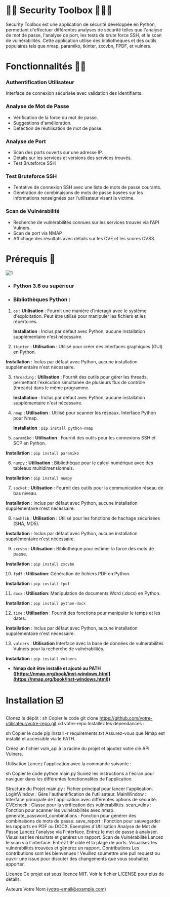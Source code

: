 # 📑📝 Security Toolbox 📄👨‍💻

Security Toolbox est une application de sécurité développée en Python, permettant d'effectuer différentes analyses de sécurité telles que l'analyse de mot de passe, l'analyse de port, les tests de brute force SSH, et le scan de vulnérabilités. Cette application utilise des bibliothèques et des outils populaires tels que nmap, paramiko, tkinter, zxcvbn, FPDF, et vulners.

# Fonctionnalités 👨‍💻


### Authentification Utilisateur

Interface de connexion sécurisée avec validation des identifiants.

### Analyse de Mot de Passe

- Vérification de la force du mot de passe.
- Suggestions d'amélioration.
- Détection de réutilisation de mot de passe.

### Analyse de Port

- Scan des ports ouverts sur une adresse IP.
- Détails sur les services et versions des services trouvés.
- Test Bruteforce SSH

### Test Bruteforce SSH

- Tentative de connexion SSH avec une liste de mots de passe courants.
- Génération de combinaisons de mots de passe basées sur les informations renseignées par l'utilisateur visant la victime.


### Scan de Vulnérabilité

- Recherche de vulnérabilités connues sur les services trouvés via l'API Vulners.
- Scan de port via NMAP
- Affichage des résultats avec détails sur les CVE et les scores CVSS.
  
# Prérequis 📝
![1](https://raw.githubusercontent.com/SP-XD/SP-XD/main/images/dev-working_rounded.gif)
- ### Python 3.6 ou supérieur 
- ### Bibliothèques Python :

1. `os` : **Utilisation** : Fournit une manière d'interagir avec le système d'exploitation. Peut être utilisé pour manipuler les fichiers et les répertoires.
   
      **Installation** : Inclus par défaut avec Python, aucune installation supplémentaire n'est nécessaire.
   
2. `tkinter` : **Utilisation** : Utilisé pour créer des interfaces graphiques (GUI) en Python.

  **Installation** : Inclus par défaut avec Python, aucune installation supplémentaire n'est nécessaire.
   
3. `threading` : **Utilisation** : Fournit des outils pour gérer les threads, permettant l'exécution simultanée de plusieurs flux de contrôle (threads) dans le même programme.

      **Installation** : Inclus par défaut avec Python, aucune installation supplémentaire n'est nécessaire.

4. `nmap` : **Utilisation** : Utilisé pour scanner les réseaux. Interface Python pour Nmap.

     **Installation** : `pip install python-nmap`
   
5. `paramiko` : **Utilisation** : Fournit des outils pour les connexions SSH et SCP en Python.
   
**Installation** : `pip install paramiko`

6. `numpy` : **Utilisation** : Bibliothèque pour le calcul numérique avec des tableaux multidimensionnels.
   
**Installation** : `pip install numpy`

7. `socket` : **Utilisation** : Fournit des outils pour la communication réseau de bas niveau.
   
**Installation** : Inclus par défaut avec Python, aucune installation supplémentaire n'est nécessaire.

8. `hashlib` : **Utilisation** : Utilisé pour les fonctions de hachage sécurisées (SHA, MD5).
   
**Installation** : Inclus par défaut avec Python, aucune installation supplémentaire n'est nécessaire.

9. `zxcvbn` : **Utilisation** : Bibliothèque pour estimer la force des mots de passe.
    
**Installation** : `pip install zxcvbn`

10. `fpdf` : **Utilisation**: Génération de fichiers PDF en Python.

**Installation** : `pip install fpdf`

11. `docx` : **Utilisation**:  Manipulation de documents Word (.docx) en Python.
    
**Installation** : `pip install python-docx`

12. `time` : **Utilisation** : Fournit des fonctions pour manipuler le temps et les dates.
    
**Installation** : Inclus par défaut avec Python, aucune installation supplémentaire n'est nécessaire.

13. `vulners` : **Utilisation** Interface avec la base de données de vulnérabilités Vulners pour la recherche de vulnérabilités.
    
**Installation** : `pip install vulners`


- **Nmap doit être installé et ajouté au PATH ([https://nmap.org/book/inst-windows.html](https://nmap.org/book/inst-windows.html))**


# Installation ☑️
Clonez le dépôt :
sh
Copier le code
git clone https://github.com/votre-utilisateur/votre-repo.git
cd votre-repo
Installez les dépendances :

sh
Copier le code
pip install -r requirements.txt
Assurez-vous que Nmap est installé et accessible via le PATH.

Créez un fichier vuln_api à la racine du projet et ajoutez votre clé API Vulners.

Utilisation
Lancez l'application avec la commande suivante :

sh
Copier le code
python main.py
Suivez les instructions à l'écran pour naviguer dans les différentes fonctionnalités de l'application.

Structure du Projet
main.py : Fichier principal pour lancer l'application.
LoginWindow : Gère l'authentification de l'utilisateur.
MainWindow : Interface principale de l'application avec différentes options de sécurité.
CVEcheck : Classe pour la vérification des vulnérabilités.
scan_vulns : Fonction pour scanner les vulnérabilités avec nmap.
generate_password_combinations : Fonction pour générer des combinaisons de mots de passe.
save_report : Fonction pour sauvegarder les rapports en PDF ou DOCX.
Exemples d'Utilisation
Analyse de Mot de Passe
Lancez l'analyse via l'interface.
Entrez le mot de passe à analyser.
Visualisez les résultats et générez un rapport.
Scan de Vulnérabilité
Lancez le scan via l'interface.
Entrez l'IP cible et la plage de ports.
Visualisez les vulnérabilités trouvées et générez un rapport.
Contributions
Les contributions sont les bienvenues ! Veuillez soumettre une pull request ou ouvrir une issue pour discuter des changements que vous souhaitez apporter.

Licence
Ce projet est sous licence MIT. Voir le fichier LICENSE pour plus de détails.

Auteurs
Votre Nom (votre-email@example.com)

